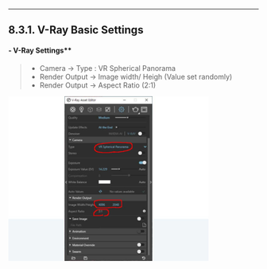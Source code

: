 --------
## 8.3.1. V-Ray Basic Settings

#### - V-Ray Settings**

> - Camera -> Type : VR Spherical Panorama
> - Render Output -> Image width/ Heigh (Value set randomly)
> - Render Output -> Aspect Ratio (2:1)

<img src="../../images/8/8.3_1.jpg" height="80%" width="80%"/>